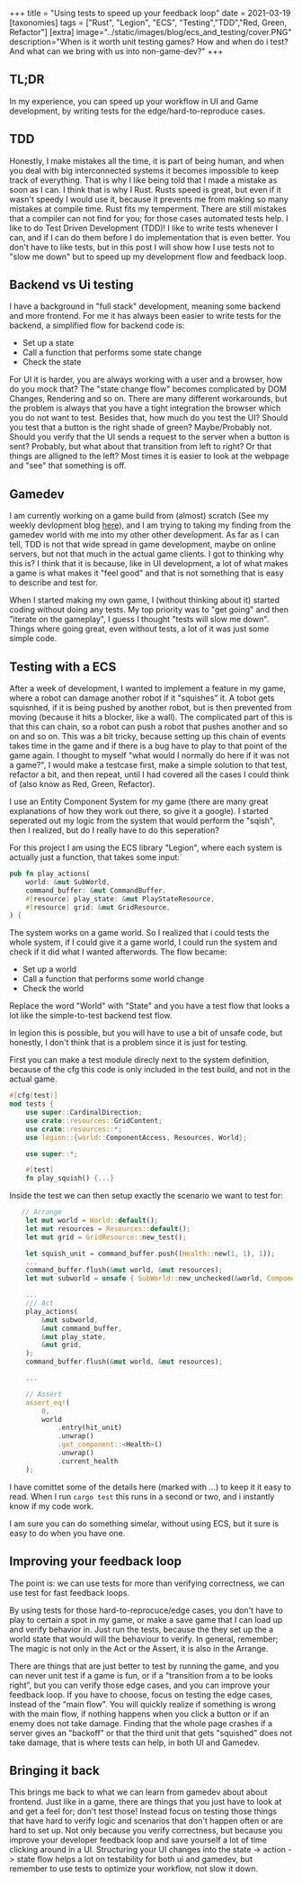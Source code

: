 +++
title = "Using tests to speed up your feedback loop"
date = 2021-03-19
[taxonomies]
tags = ["Rust", "Legion", "ECS", "Testing","TDD","Red, Green, Refactor"]
[extra]
image="../static/images/blog/ecs_and_testing/cover.PNG"
description="When is it worth unit testing games? How and when do i test? And what can we bring with us into non-game-dev?"
+++


## TL;DR

In my experience, you can speed up your workflow in UI and Game development, by writing tests for the edge/hard-to-reproduce cases.

## TDD

Honestly, I make mistakes all the time, it is part of being human, and when you deal with big interconnected systems it becomes impossible to keep track of everything.
That is why I like being told that I made a mistake as soon as I can. I think that is why I Rust. Rusts speed is great, but even if it wasn't speedy I would use it, because it prevents me from making so many mistakes at compile time. Rust fits my temperment.
There are still mistakes that a compiler can not find for you; for those cases automated tests help.
I like to do Test Driven Development (TDD)! I like to write tests whenever I can, and if I can do them before I do implementation that is even better. You don't have to like tests, but in this post I will show how I use tests not to "slow me down" but to speed up my development flow and feedback loop.

## Backend vs Ui testing

I have a background in "full stack" development, meaning some backend and more frontend. For me it has always been easier to write tests for the backend, a simplified flow for backend code is:

- Set up a state
- Call a function that performs some state change
- Check the state

For UI it is harder, you are always working with a user and a browser, how do you mock that? The "state change flow" becomes complicated by DOM Changes, Rendering and so on. There are many different workarounds, but the problem is always that you have a tight integration the browser which you do not want to test.
Besides that, how much do you test the UI? Should you test that a button is the right shade of green? Maybe/Probably not. Should you verify that the UI sends a request to the server when a button is sent? Probably, but what about that transition from left to right? Or that things are alligned to the left?
Most times it is easier to look at the webpage and "see" that something is off.

## Gamedev

I am currently working on a game build from (almost) scratch (See my weekly devlopment blog [here](@/robotcards/_index.md)), and I am trying to taking my finding from the gamedev world with me into my other other development.
As far as I can tell, TDD is not that wide spread in game development, maybe on online servers, but not that much in the actual game clients.
I got to thinking why this is? I think that it is because, like in UI development, a lot of what makes a game is what makes it "feel good" and that is not something that is easy to describe and test for.

When I started making my own game, I (without thinking about it) started coding without doing any tests. My top priority was to "get going" and then "iterate on the gameplay", I guess I thought "tests will slow me down".
Things where going great, even without tests, a lot of it was just some simple code.

## Testing with a ECS

After a week of development, I wanted to implement a feature in my game, where a robot can damage another robot if it "squishes" it. A tobot gets squisnhed, if it is being pushed by another robot, but is then prevented from moving (because it hits a blocker, like a wall). The complicated part of this is that this can chain, so a robot can push a robot that pushes another and so on and so on.
This was a bit tricky, because setting up this chain of events takes time in the game and if there is a bug have to play to that point of the game again.
I thought to myself "what would I normally do here if it was not a game?", I would make a testcase first, make a simple solution to that test, refactor a bit, and then repeat, until I had covered all the cases I could think of (also know as Red, Green, Refactor).

I use an Entity Component System for my game (there are many great explanations of how they work out there, so give it a google). I started seperated out my logic from the system that would perform the "sqish", then I realized, but do I really have to do this seperation?

For this project I am using the ECS library "Legion", where each system is actually just a function, that takes some input:`

```Rust
pub fn play_actions(
    world: &mut SubWorld,
    command_buffer: &mut CommandBuffer,
    #[resource] play_state: &mut PlayStateResource,
    #[resource] grid: &mut GridResource,
) {
```

The system works on a game world. So I realized that i could tests the whole system, if I could give it a game world, I could run the system and check if it did what I wanted afterwords. The flow became:

- Set up a world
- Call a function that performs some world change
- Check the world

Replace the word "World" with "State" and you have a test flow that looks a lot like the simple-to-test backend test flow.

In legion this is possible, but you will have to use a bit of unsafe code, but honestly, I don't think that is a problem since it is just for testing.

First you can make a test module direcly next to the system definition, because of the cfg this code is only included in the test build, and not in the actual game.

```Rust
#[cfg(test)]
mod tests {
    use super::CardinalDirection;
    use crate::resources::GridContent;
    use crate::resources::*;
    use legion::{world::ComponentAccess, Resources, World};

    use super::*;

    #[test]
    fn play_squish() {...}

```

Inside the test we can then setup exactly the scenario we want to test for:

```Rust
   // Arrange
    let mut world = World::default();
    let mut resources = Resources::default();
    let mut grid = GridResource::new_test();

    let squish_unit = command_buffer.push((Health::new(1, 1), 1));
    ...
    command_buffer.flush(&mut world, &mut resources);
    let mut subworld = unsafe { SubWorld::new_unchecked(&world, ComponentAccess::All, None) };

    ...
    /// Act
    play_actions(
        &mut subworld,
        &mut command_buffer,
        &mut play_state,
        &mut grid,
    );
    command_buffer.flush(&mut world, &mut resources);

    ...

    // Assert
    assert_eq!(
        0,
        world
            .entry(hit_unit)
            .unwrap()
            .get_component::<Health>()
            .unwrap()
            .current_health
    );
```

I have comittet some of the details here (marked with ...) to keep it it easy to read.
When I run `cargo test` this runs in a second or two, and i instantly know if my code work.

I am sure you can do something simelar, without using ECS, but it sure is easy to do when you have one.

## Improving your feedback loop

The point is: we can use tests for more than verifying correctness, we can use test for fast feedback loops.

By using tests for those hard-to-reprocuce/edge cases, you don't have to play to certain a spot in my game, or make a save game that I can load up and verify behavior in. Just run the tests, because the they set up the a world state that would will the behaviour to verify.
In general, remember; The magic is not only in the Act or the Assert, it is also in the Arrange.

There are things that are just better to test by running the game, and you can never unit test if a game is fun, or if a "transition from a to be looks right", but you can verify those edge cases, and you can improve your feedback loop.
If you have to choose, focus on testing the edge cases, instead of the "main flow".
You will quickly realize if something is wrong with the main flow, if nothing happens when you click a button or if an enemy does not take damage.
Finding that the whole page crashes if a server gives an "backoff" or that the third unit that gets "squished" does not take damage, that is where tests can help, in both UI and Gamedev.

## Bringing it back

This brings me back to what we can learn from gamedev about about frontend. Just like in a game, there are things that you just have to look at and get a feel for; don't test those! Instead focus on testing those things that have hard to verify logic and scenarios that don't happen often or are hard to set up.
Not only because you verify correctness, but because you improve your developer feedback loop and save yourself a lot of time clicking around in a UI.
Structuring your UI changes into the state -> action -> state flow helps a lot on testability for both ui and gamedev, but remember to use tests to optimize your workflow, not slow it down.
